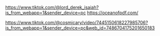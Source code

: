 https://www.tiktok.com/@lord_derek_isaiah?is_from_webapp=1&sender_device=pc
https://oceanofpdf.com/

https://www.tiktok.com/@cosmicary/video/7445150618227985706?is_from_webapp=1&sender_device=pc&web_id=7486704175201650183